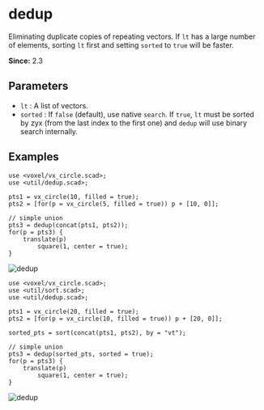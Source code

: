# dedup

Eliminating duplicate copies of repeating vectors. If `lt` has a large number of elements, sorting `lt` first and setting `sorted` to `true` will be faster.

**Since:** 2.3

## Parameters

- `lt` : A list of vectors.
- `sorted` : If `false` (default), use native `search`. If `true`, `lt` must be sorted by zyx (from the last index to the first one) and `dedup` will use binary search internally.

## Examples

    use <voxel/vx_circle.scad>;
    use <util/dedup.scad>;

    pts1 = vx_circle(10, filled = true);
    pts2 = [for(p = vx_circle(5, filled = true)) p + [10, 0]];

    // simple union
    pts3 = dedup(concat(pts1, pts2));
    for(p = pts3) {
        translate(p)
            square(1, center = true);
    }

![dedup](images/lib2x-dedup-1.JPG)

    use <voxel/vx_circle.scad>;
    use <util/sort.scad>;
    use <util/dedup.scad>;

    pts1 = vx_circle(20, filled = true);
    pts2 = [for(p = vx_circle(10, filled = true)) p + [20, 0]];

    sorted_pts = sort(concat(pts1, pts2), by = "vt");
    
    // simple union
    pts3 = dedup(sorted_pts, sorted = true);
    for(p = pts3) {
        translate(p)
            square(1, center = true);
    }

![dedup](images/lib2x-dedup-2.JPG)